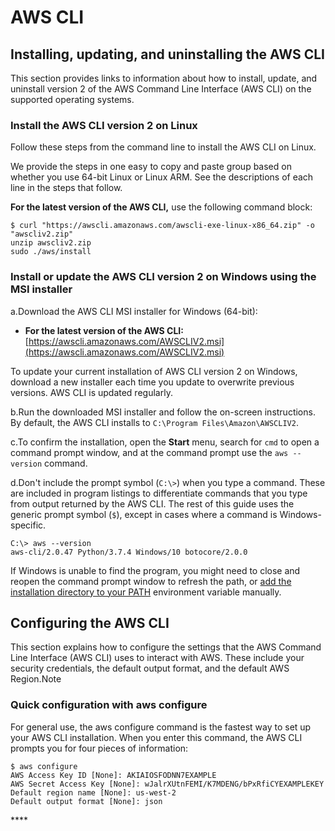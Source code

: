 # AWS CLI

## Installing, updating, and uninstalling the AWS CLI <a id="install-cliv2"></a>

This section provides links to information about how to install, update, and uninstall version 2 of the AWS Command Line Interface \(AWS CLI\) on the supported operating systems. 

### Install the AWS CLI version 2 on Linux <a id="cliv2-linux-install"></a>

Follow these steps from the command line to install the AWS CLI on Linux.

We provide the steps in one easy to copy and paste group based on whether you use 64-bit Linux or Linux ARM. See the descriptions of each line in the steps that follow.

**For the latest version of the AWS CLI,** use the following command block:

```text
$ curl "https://awscli.amazonaws.com/awscli-exe-linux-x86_64.zip" -o "awscliv2.zip"
unzip awscliv2.zip
sudo ./aws/install
```



### Install or update the AWS CLI version 2 on Windows using the MSI installer <a id="cliv2-windows-install"></a>

a.Download the AWS CLI MSI installer for Windows \(64-bit\):

* **For the latest version of the AWS CLI:** [https://awscli.amazonaws.com/AWSCLIV2.msi](https://awscli.amazonaws.com/AWSCLIV2.msi)

To update your current installation of AWS CLI version 2 on Windows, download a new installer each time you update to overwrite previous versions. AWS CLI is updated regularly. 

b.Run the downloaded MSI installer and follow the on-screen instructions. By default, the AWS CLI installs to `C:\Program Files\Amazon\AWSCLIV2`.

c.To confirm the installation, open the **Start** menu, search for `cmd` to open a command prompt window, and at the command prompt use the `aws --version` command.

d.Don't include the prompt symbol \(`C:\>`\) when you type a command. These are included in program listings to differentiate commands that you type from output returned by the AWS CLI. The rest of this guide uses the generic prompt symbol \(`$`\), except in cases where a command is Windows-specific. 

```text
C:\> aws --version
aws-cli/2.0.47 Python/3.7.4 Windows/10 botocore/2.0.0
```

If Windows is unable to find the program, you might need to close and reopen the command prompt window to refresh the path, or [add the installation directory to your PATH](https://docs.aws.amazon.com/cli/latest/userguide/install-windows.html#awscli-install-windows-path) environment variable manually.

## Configuring the AWS CLI <a id="cli-chap-configure"></a>

  This section explains how to configure the settings that the AWS Command Line Interface \(AWS CLI\) uses to interact with AWS. These include your security credentials, the default output format, and the default AWS Region.Note

### Quick configuration with aws configure <a id="cli-configure-quickstart-config"></a>

For general use, the aws configure command is the fastest way to set up your AWS CLI installation. When you enter this command, the AWS CLI prompts you for four pieces of information:

```text
$ aws configure
AWS Access Key ID [None]: AKIAIOSFODNN7EXAMPLE
AWS Secret Access Key [None]: wJalrXUtnFEMI/K7MDENG/bPxRfiCYEXAMPLEKEY
Default region name [None]: us-west-2
Default output format [None]: json
```





\*\*\*\*

